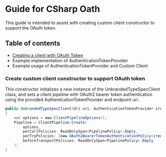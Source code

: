 # Guide for CSharp Oath

This guide is intended to assist with creating custom client constructor to support the OAuth token.

## Table of contents

  - [Creating a client with OAuth Token](#create-custom-client-constructor-to-support-oauth-token)
  - Example implementation of AuthenticationTokenProvider
  - Example usage of AuthenticationTokenProvider and Custom Client

### Create custom client constructor to support OAuth token
This constructor initializes a new instance of the UnbrandedTypeSpecClient class, and sets a client pipeline with OAuth2 bearer token authentication using the provided AuthenticationTokenProvider and endpoint uri.

```csharp
public UnbrandedTypeSpecClient(Uri uri, AuthenticationTokenProvider credential)
{
    var options = new ClientPipelineOptions();
    Pipeline = ClientPipeline.Create(
        options,
        perCallPolicies: ReadOnlySpan<PipelinePolicy>.Empty,
        perTryPolicies: [new OAuth2BearerTokenAuthenticationPolicy(credential, flows)],
        beforeTransportPolicies: ReadOnlySpan<PipelinePolicy>.Empty
    );
}
```


